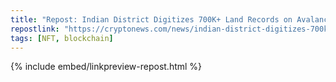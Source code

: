 ```yaml
---
title: "Repost: Indian District Digitizes 700K+ Land Records on Avalanche Blockchain"
repostlink: "https://cryptonews.com/news/indian-district-digitizes-700k-land-records-on-avalanche-blockchain/"
tags: [NFT, blockchain]
---
```


{% include embed/linkpreview-repost.html %}
